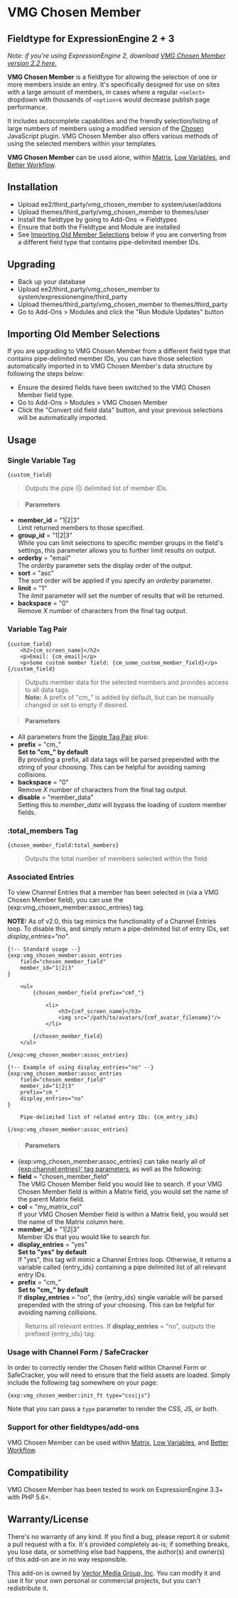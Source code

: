 VMG Chosen Member
========
Fieldtype for ExpressionEngine 2 + 3
--------

*Note: if you're using ExpressionEngine 2, download [VMG Chosen Member version 2.2 here.](https://github.com/vector/VMG-Chosen-Member/releases/tag/v2.2)*

**VMG Chosen Member** is a fieldtype for allowing the selection of one or more members inside an entry. It's specifically designed for use on sites with a large amount of members, in cases where a regular `<select>` dropdown with thousands of `<option>`s would decrease publish page performance.

It includes autocomplete capabilities and the friendly selection/listing of large numbers of members using a modified version of the [Chosen](http://harvesthq.github.com/chosen/) JavaScript plugin. VMG Chosen Member also offers various methods of using the selected members within your templates.

**VMG Chosen Member** can be used alone, within [Matrix](http://pixelandtonic.com/matrix/), [Low Variables](http://gotolow.com/addons/low-variables/), and [Better Workflow](http://devot-ee.com/add-ons/better-workflow/).

Installation
-------
*	Upload ee2/third_party/vmg_chosen_member to system/user/addons
*	Upload themes/third_party/vmg_chosen_member to themes/user
*	Install the fieldtype by going to Add-Ons &rarr; Fieldtypes
*	Ensure that both the Fieldtype and Module are installed
*	See [Importing Old Member Selections](#importing-old-member-selections) below if you are converting from a different field type that contains pipe-delimited member IDs.

Upgrading
-------
*	Back up your database
*	Upload ee2/third_party/vmg_chosen_member to system/expressionengine/third_party
*	Upload themes/third_party/vmg_chosen_member to themes/third_party
*	Go to Add-Ons > Modules and click the "Run Module Updates" button

Importing Old Member Selections
-------
If you are upgrading to VMG Chosen Member from a different field type that contains pipe-delimited member IDs, you can have those selection automatically imported in to VMG Chosen Member's data structure by following the steps below:
*	Ensure the desired fields have been switched to the VMG Chosen Member field type.
*	Go to Add-Ons > Modules > VMG Chosen Member
*	Click the "Convert old field data" button, and your previous selections will be automatically imported.

Usage
-------

### Single Variable Tag

	{custom_field}
> Outputs the pipe (|) delimited list of member IDs.

> #### Parameters
*	**member_id** = "1|2|3"<br />Limit returned members to those specified.
*	**group_id** = "1|2|3"<br />While you can limit selections to specific member groups in the field's settings, this parameter allows you to further limit results on output.
*	**orderby** = "email"<br />The *orderby* parameter sets the display order of the output.
*	**sort** = "asc"<br />The *sort* order will be applied if you specify an *orderby* parameter.
*	**limit** = "1"<br />The *limit* parameter will set the number of results that will be returned.
*	**backspace** = "0"<br />Remove _X_ number of characters from the final tag output.

### Variable Tag Pair

	{custom_field}
		<h2>{cm_screen_name}</h2>
		<p>Email: {cm_email}</p>
		<p>Some custom member field: {cm_some_custom_member_field}</p>
	{/custom_field}
> Outputs member data for the selected members and provides access to all data tags.<br />**Note:** A prefix of "cm_" is added by default, but can be manually changed or set to empty if desired.

> #### Parameters
*	All parameters from the [Single Tag Pair](#single-variable-tag) plus:
*	**prefix** = "cm\_"<br/>**Set to "cm\_" by default**<br />By providing a prefix, all data tags will be parsed prepended with the string of your choosing. This can be helpful for avoiding naming collisions.
*	**backspace** = "0"<br />Remove _X_ number of characters from the final tag output.
*	**disable** = "member_data"<br />Setting this to *member_data* will bypass the loading of custom member fields.


### :total_members Tag

	{chosen_member_field:total_members}
> Outputs the total number of members selected within the field.


### Associated Entries

To view Channel Entries that a member has been selected in (via a VMG Chosen Member field), you can use the {exp:vmg_chosen_member:assoc_entries} tag.

**NOTE:** As of v2.0, this tag mimics the functionality of a Channel Entries loop. To disable this, and simply return a pipe-delimited list of entry IDs, set *display_entries="no"*.

	{!-- Standard usage --}
	{exp:vmg_chosen_member:assoc_entries
		field="chosen_member_field"
		member_id="1|2|3"
	}

		<ul>
			{chosen_member_field prefix="cmf_"}

				<li>
					<h3>{cmf_screen_name}</h3>
					<img src="/path/to/avatars/{cmf_avatar_filename}"/>
				</li>

			{/chosen_member_field}
		</ul>

	{/exp:vmg_chosen_member:assoc_entries}

	{!-- Example of using display_entries="no" --}
	{exp:vmg_chosen_member:assoc_entries
		field="chosen_member_field"
		member_id="1|2|3"
		prefix="cm_"
		display_entries="no"
	}

		Pipe-delimited list of related entry IDs: {cm_entry_ids}

	{/exp:vmg_chosen_member:assoc_entries}

> #### Parameters
*	{exp:vmg\_chosen\_member:assoc\_entries} can take nearly all of [{exp:channel:entries}’ tag parameters](http://ellislab.com/expressionengine/user-guide/modules/channel/channel_entries.html#parameters), as well as the following:
*	**field** = "chosen_member_field"<br />The VMG Chosen Member field you would like to search. If your VMG Chosen Member field is within a Matrix field, you would set the name of the parent Matrix field.
*	**col** = "my_matrix_col"<br />If your VMG Chosen Member field is within a Matrix field, you would set the name of the Matrix column here.
*	**member\_id** = "1|2|3"<br />Member IDs that you would like to search for.
*	**display_entries** = "yes"<br/>**Set to "yes" by default**<br />If "yes", this tag will mimic a Channel Entries loop. Otherwise, it returns a variable called {entry_ids} containing a pipe delimited list of all relevant entry IDs.
*	**prefix** = "cm\_"<br/>**Set to "cm\_" by default**<br />If **display_entries** = "no", the {entry_ids} single variable will be parsed prepended with the string of your choosing. This can be helpful for avoiding naming collisions.

> Returns all relevant entries. If **display\_entries** = "no", outputs the prefixed {entry_ids} tag.

### Usage with Channel Form / SafeCracker

In order to correctly render the Chosen field within Channel Form or SafeCracker, you will need to ensure that the field assets are loaded. Simply include the following tag somewhere on your page:

`{exp:vmg_chosen_member:init_ft type="css|js"}`

Note that you can pass a `type` parameter to render the CSS, JS, or both.

### Support for other fieldtypes/add-ons

VMG Chosen Member can be used within [Matrix](http://pixelandtonic.com/matrix/), [Low Variables](http://gotolow.com/addons/low-variables/), and [Better Workflow](http://devot-ee.com/add-ons/better-workflow/).

Compatibility
---------

VMG Chosen Member has been tested to work on ExpressionEngine 3.3+ with PHP 5.6+.

Warranty/License
--------
There's no warranty of any kind. If you find a bug, please report it or submit a pull request with a fix. It's provided completely as-is; if something breaks, you lose data, or something else bad happens, the author(s) and owner(s) of this add-on are in no way responsible.

This add-on is owned by [Vector Media Group, Inc](http://www.vectormediagroup.com). You can modify it and use it for your own personal or commercial projects, but you can't redistribute it.
